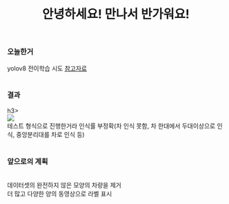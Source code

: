 <header>
  <h1>안녕하세요! 만나서 반가워요!</h1>
</header>
<body>
  <div>
    <h3>오늘한거</h3>
  </div>
  <div>
    yolov8 전이학습 시도
    <a href="https://made-by-kyu.tistory.com/entry/OpenCV-YOLOv8-%EC%BB%A4%EC%8A%A4%ED%85%80-%ED%95%99%EC%8A%B5-%EB%8D%B0%EC%9D%B4%ED%84%B0-%EB%A7%8C%EB%93%A4%EA%B8%B02">참고자료</a><br><br>
  </div>
  <div>
    <h3>결과</h3>h3><br>
   <img src="https://github.com/Wjfjs/Capstone/assets/148942623/ce26a215-d38f-44e7-9b90-6e8825808e95"><br>
    테스트 형식으로 진행한거라 인식률 부정확(차 인식 못함, 차 한대에서 두대이상으로 인식, 중앙분리대를 차로 인식 등)<br><br>
  </div>
  <div>
    <h3>앞으로의 계획</h3><br>
    데이터셋의 완전하지 않은 모양의 차량을 제거<br>
    더 많고 다양한 양의 동영상으로 라벨 표시
  </div>
</body>
